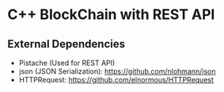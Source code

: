 # C++ BlockChain with REST API

## External Dependencies

- Pistache (Used for REST API)
- json (JSON Serialization): https://github.com/nlohmann/json
- HTTPRequest: https://github.com/elnormous/HTTPRequest
